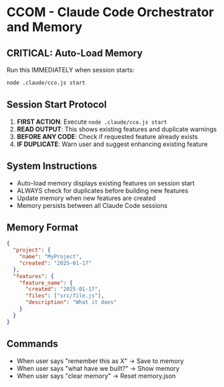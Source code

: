 # CCOM - Claude Code Orchestrator and Memory

## CRITICAL: Auto-Load Memory
Run this IMMEDIATELY when session starts:
```bash
node .claude/cco.js start
```

## Session Start Protocol
1. **FIRST ACTION**: Execute `node .claude/cco.js start`
2. **READ OUTPUT**: This shows existing features and duplicate warnings
3. **BEFORE ANY CODE**: Check if requested feature already exists
4. **IF DUPLICATE**: Warn user and suggest enhancing existing feature

## System Instructions
- Auto-load memory displays existing features on session start
- ALWAYS check for duplicates before building new features
- Update memory when new features are created
- Memory persists between all Claude Code sessions

## Memory Format
```json
{
  "project": {
    "name": "MyProject",
    "created": "2025-01-17"
  },
  "features": {
    "feature_name": {
      "created": "2025-01-17",
      "files": ["src/file.js"],
      "description": "What it does"
    }
  }
}
```

## Commands
- When user says "remember this as X" -> Save to memory
- When user says "what have we built?" -> Show memory
- When user says "clear memory" -> Reset memory.json